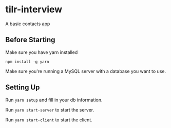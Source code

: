 # tilr-interview

A basic contacts app

## Before Starting

Make sure you have yarn installed

`npm install -g yarn`

Make sure you're running a MySQL server with a database you want to use.

## Setting Up

Run `yarn setup` and fill in your db information.

Run `yarn start-server` to start the server.

Run `yarn start-client` to start the client.
